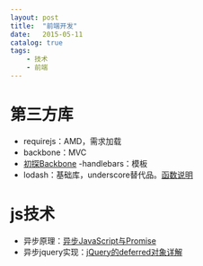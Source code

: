 ```yaml
---
layout: post
title:  "前端开发"
date:   2015-05-11
catalog: true
tags:
    - 技术
    - 前端
---
```


# 第三方库
- requirejs：AMD，需求加载
- backbone：MVC
- [初探Backbone](http://www.cnblogs.com/yexiaochai/p/3219402.html)
-handlebars：模板
- lodash：基础库，underscore替代品。[函数说明](https://lodash.com/docs)

# js技术
- 异步原理：[异步JavaScript与Promise](https://segmentfault.com/a/1190000002526897)
- 异步jquery实现：[jQuery的deferred对象详解](http://www.ruanyifeng.com/blog/2011/08/a_detailed_explanation_of_jquery_deferred_object.html)
